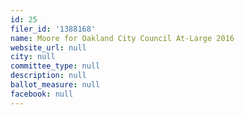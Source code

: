 ```yaml
---
id: 25
filer_id: '1388168'
name: Moore for Oakland City Council At-Large 2016
website_url: null
city: null
committee_type: null
description: null
ballot_measure: null
facebook: null
---
```

